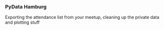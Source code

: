 ### PyData Hamburg

Exporting the attendance list from your meetup, cleaning up the private data and plotting stuff